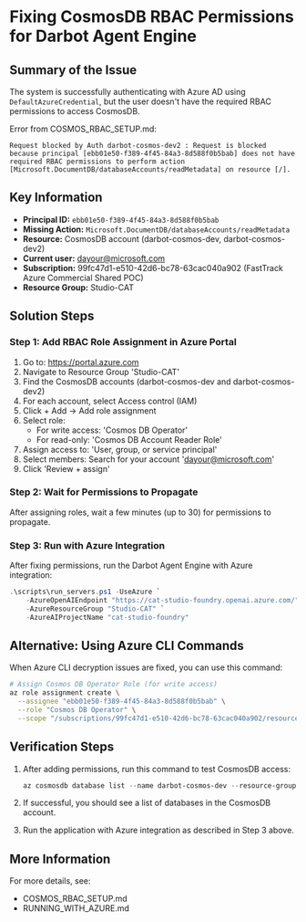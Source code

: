 # Fixing CosmosDB RBAC Permissions for Darbot Agent Engine

## Summary of the Issue

The system is successfully authenticating with Azure AD using `DefaultAzureCredential`, but the user doesn't have the required RBAC permissions to access CosmosDB.

Error from COSMOS_RBAC_SETUP.md:
```
Request blocked by Auth darbot-cosmos-dev2 : Request is blocked because principal [ebb01e50-f389-4f45-84a3-8d588f0b5bab] does not have required RBAC permissions to perform action [Microsoft.DocumentDB/databaseAccounts/readMetadata] on resource [/].
```

## Key Information

- **Principal ID:** `ebb01e50-f389-4f45-84a3-8d588f0b5bab`
- **Missing Action:** `Microsoft.DocumentDB/databaseAccounts/readMetadata`
- **Resource:** CosmosDB account (darbot-cosmos-dev, darbot-cosmos-dev2)
- **Current user:** dayour@microsoft.com
- **Subscription:** 99fc47d1-e510-42d6-bc78-63cac040a902 (FastTrack Azure Commercial Shared POC)
- **Resource Group:** Studio-CAT

## Solution Steps

### Step 1: Add RBAC Role Assignment in Azure Portal

1. Go to: https://portal.azure.com
2. Navigate to Resource Group 'Studio-CAT'
3. Find the CosmosDB accounts (darbot-cosmos-dev and darbot-cosmos-dev2)
4. For each account, select Access control (IAM)
5. Click + Add → Add role assignment
6. Select role: 
   - For write access: 'Cosmos DB Operator' 
   - For read-only: 'Cosmos DB Account Reader Role'
7. Assign access to: 'User, group, or service principal'
8. Select members: Search for your account 'dayour@microsoft.com'
9. Click 'Review + assign'

### Step 2: Wait for Permissions to Propagate

After assigning roles, wait a few minutes (up to 30) for permissions to propagate.

### Step 3: Run with Azure Integration

After fixing permissions, run the Darbot Agent Engine with Azure integration:

```powershell
.\scripts\run_servers.ps1 -UseAzure `
    -AzureOpenAIEndpoint "https://cat-studio-foundry.openai.azure.com/" `
    -AzureResourceGroup "Studio-CAT" `
    -AzureAIProjectName "cat-studio-foundry"
```

## Alternative: Using Azure CLI Commands

When Azure CLI decryption issues are fixed, you can use this command:

```bash
# Assign Cosmos DB Operator Role (for write access)
az role assignment create \
  --assignee "ebb01e50-f389-4f45-84a3-8d588f0b5bab" \
  --role "Cosmos DB Operator" \
  --scope "/subscriptions/99fc47d1-e510-42d6-bc78-63cac040a902/resourceGroups/Studio-CAT/providers/Microsoft.DocumentDB/databaseAccounts/darbot-cosmos-dev"
```

## Verification Steps

1. After adding permissions, run this command to test CosmosDB access:
   ```powershell
   az cosmosdb database list --name darbot-cosmos-dev --resource-group Studio-CAT
   ```

2. If successful, you should see a list of databases in the CosmosDB account.

3. Run the application with Azure integration as described in Step 3 above.

## More Information

For more details, see:
- COSMOS_RBAC_SETUP.md
- RUNNING_WITH_AZURE.md
